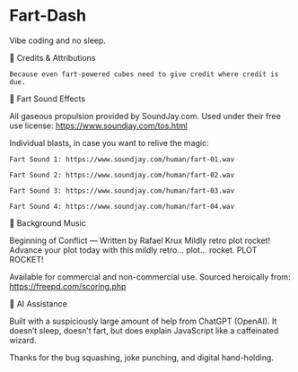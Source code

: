 # Fart-Dash
Vibe coding and no sleep.


💾 Credits & Attributions

    Because even fart-powered cubes need to give credit where credit is due.

💨 Fart Sound Effects

All gaseous propulsion provided by SoundJay.com.
Used under their free use license:
https://www.soundjay.com/tos.html

Individual blasts, in case you want to relive the magic:

    Fart Sound 1: https://www.soundjay.com/human/fart-01.wav

    Fart Sound 2: https://www.soundjay.com/human/fart-02.wav

    Fart Sound 3: https://www.soundjay.com/human/fart-03.wav

    Fart Sound 4: https://www.soundjay.com/human/fart-04.wav

🎵 Background Music

Beginning of Conflict — Written by Rafael Krux
Mildly retro plot rocket! Advance your plot today with this mildly retro... plot... rocket. PLOT ROCKET!

Available for commercial and non-commercial use.
Sourced heroically from:
https://freepd.com/scoring.php

🤖 AI Assistance

Built with a suspiciously large amount of help from ChatGPT (OpenAI).
It doesn’t sleep, doesn’t fart, but does explain JavaScript like a caffeinated wizard.

Thanks for the bug squashing, joke punching, and digital hand-holding.

